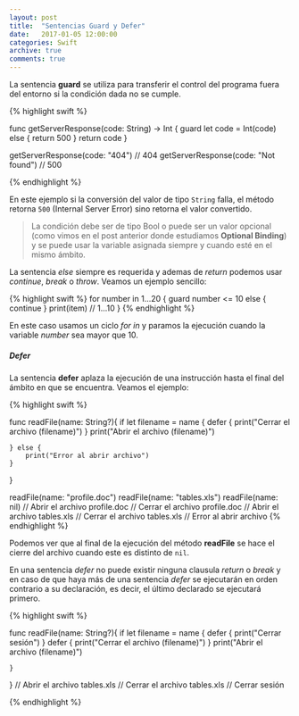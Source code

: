 ```yaml
---
layout: post
title:  "Sentencias Guard y Defer"
date:   2017-01-05 12:00:00
categories: Swift
archive: true
comments: true
---
```


La sentencia **guard** se utiliza para transferir el control del programa fuera del entorno si la condición dada no se cumple.

{% highlight swift %}

func getServerResponse(code: String) -> Int {
    guard let code = Int(code) else {
        return 500
    }
    return code
}

getServerResponse(code: "404") // 404
getServerResponse(code: "Not found") // 500

{% endhighlight %}

En este ejemplo si la conversión del valor de tipo `String` falla, el método retorna `500` (Internal Server Error) sino retorna el valor convertido.

> La condición debe ser de tipo Bool o puede ser un valor opcional (como vimos en el post anterior donde estudiamos **Optional Binding**) y se puede usar la variable asignada siempre y cuando esté en el mismo ámbito.

La sentencia *else* siempre es requerida y ademas de *return* podemos usar *continue*, *break* o *throw*. Veamos un ejemplo sencillo:

{% highlight swift %}
for number in 1...20 {
    guard number <= 10 else {
        continue
    }
    print(item) // 1...10
}
{% endhighlight %}

En este caso usamos un ciclo *for in* y paramos la ejecución cuando la variable *number* sea mayor que 10.

##### Defer

La sentencia **defer** aplaza la ejecución de una instrucción hasta el final del ámbito en que se encuentra. Veamos el ejemplo:

{% highlight swift %}

func readFile(name: String?){
    if let filename = name {
        defer {
            print("Cerrar el archivo \(filename)")
        }
        print("Abrir el archivo \(filename)")

    } else {
        print("Error al abrir archivo")
    }
}

readFile(name: "profile.doc")
readFile(name: "tables.xls")
readFile(name: nil)
// Abrir el archivo profile.doc
// Cerrar el archivo profile.doc
// Abrir el archivo tables.xls
// Cerrar el archivo tables.xls
// Error al abrir archivo
{% endhighlight %}

Podemos ver que al final de la ejecución del método **readFile** se hace el cierre del archivo cuando este es distinto de `nil`.

En una sentencia *defer* no puede existir ninguna clausula *return* o *break* y en caso de que haya más de una sentencia *defer* se ejecutarán en orden contrario a su declaración, es decir, el último declarado se ejecutará primero.

{% highlight swift %}

func readFile(name: String?){
    if let filename = name {
        defer {
            print("Cerrar sesión")
        }
        defer {
            print("Cerrar el archivo \(filename)")
        }
        print("Abrir el archivo \(filename)")

    }
}
// Abrir el archivo tables.xls
// Cerrar el archivo tables.xls
// Cerrar sesión

{% endhighlight %}

